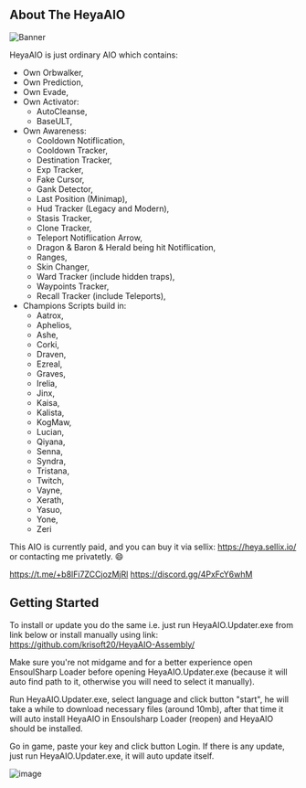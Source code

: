 ## About The HeyaAIO

![Banner](https://user-images.githubusercontent.com/53314225/176193399-6df4202e-8400-4c8b-b571-b1c7ea9fd78d.png)


HeyaAIO is just ordinary AIO which contains:
* Own Orbwalker,
* Own Prediction,
* Own Evade,
* Own Activator:
  - AutoCleanse,
  - BaseULT,
* Own Awareness:
  - Cooldown Notiflication,
  - Cooldown Tracker,
  - Destination Tracker,
  - Exp Tracker,
  - Fake Cursor,
  - Gank Detector,
  - Last Position (Minimap),
  - Hud Tracker (Legacy and Modern),
  - Stasis Tracker,
  - Clone Tracker,
  - Teleport Notiflication Arrow,
  - Dragon & Baron & Herald being hit Notiflication,
  - Ranges,
  - Skin Changer,
  - Ward Tracker (include hidden traps),
  - Waypoints Tracker,
  - Recall Tracker (include Teleports),
* Champions Scripts build in:
  - Aatrox,
  - Aphelios,
  - Ashe,
  - Corki,
  - Draven,
  - Ezreal,
  - Graves,
  - Irelia,
  - Jinx,
  - Kaisa,
  - Kalista,
  - KogMaw,
  - Lucian,
  - Qiyana,
  - Senna,
  - Syndra,
  - Tristana,
  - Twitch,
  - Vayne,
  - Xerath,
  - Yasuo,
  - Yone,
  - Zeri

This AIO is currently paid, and you can buy it via sellix: https://heya.sellix.io/ or contacting me privatetly.
:smile:

https://t.me/+b8lFi7ZCCjozMjRl 
https://discord.gg/4PxFcY6whM

## Getting Started
To install or update you do the same i.e. just run HeyaAIO.Updater.exe from link below or install manually using link:
https://github.com/krisoft20/HeyaAIO-Assembly/

Make sure you're not midgame and for a better experience open EnsoulSharp Loader before opening HeyaAIO.Updater.exe (because it will auto find path to it, otherwise you will need to select it manually).

Run HeyaAIO.Updater.exe, select language and click button "start", he will take a while to download necessary files (around 10mb), after that time it will auto install HeyaAIO in Ensoulsharp Loader (reopen) and HeyaAIO should be installed.

Go in game, paste your key and click button Login. If there is any update, just run HeyaAIO.Updater.exe, it will auto update itself.

![image](https://user-images.githubusercontent.com/53314225/161516237-4c6b0856-522c-4055-8e28-72996c31837a.png)
